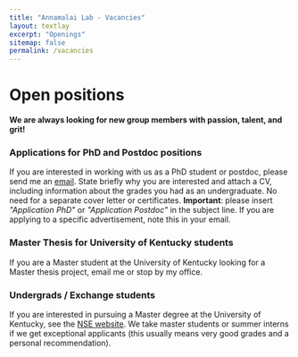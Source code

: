 ```yaml
---
title: "Annamalai Lab - Vacancies"
layout: textlay
excerpt: "Openings"
sitemap: false
permalink: /vacancies
---
```


# Open positions

**We are always looking for new group members with passion, talent, and grit!**




### Applications for PhD and Postdoc positions
If you are interested in working with us as a PhD student or postdoc, please send me an [email](mailto:ramta@umich.edu). State briefly why you are interested and attach a CV, including information about the grades you had as an undergraduate. No need for a separate cover letter or certificates. **Important**: please insert _"Application PhD"_ or _"Application Postdoc"_ in the subject line. If you are applying to a specific advertisement, note this in your email.

### Master Thesis for University of Kentucky students
If you are a Master student at the University of Kentucky looking for a Master thesis project, email me or stop by my office.

### Undergrads / Exchange students
If you are interested in pursuing a Master degree at the University of Kentucky, see the [NSE website](https://nse.org/exchange/campus-profile/104/). We take master students or summer interns if we get exceptional applicants (this usually means very good grades and a personal recommendation).


<!--<figure>
<img src="{{ site.url }}{{ site.baseurl }}/images/picpic/Gallery/DSC_0696.jpg" width="95%">
</figure> -->
